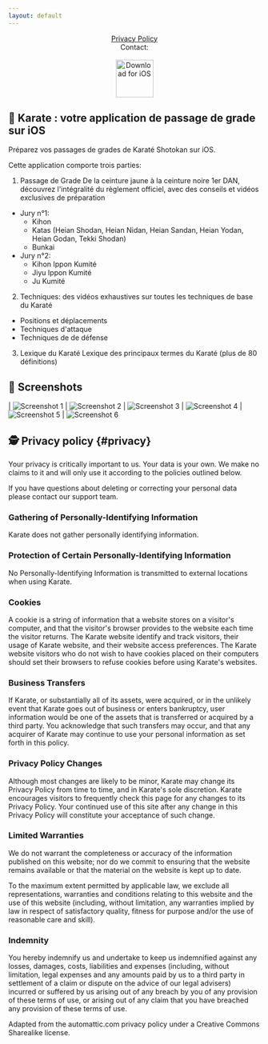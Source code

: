 ```yaml
---
layout: default
---
```

<center>
<a href="#privacy">Privacy Policy</a>
<br />
Contact: <karateapp [at] gmail.com>
<br />
<br />
</center>

<center>
 <a href="http://itunes.apple.com/app/982443770"><img height=75 src="/img/appstore.svg" alt="Download for iOS" /></a>
</center>

## 🥋 Karate : votre application de passage de grade sur iOS

Préparez vos passages de grades de Karaté Shotokan sur iOS.

Cette application comporte trois parties:

1. Passage de Grade
De la ceinture jaune à la ceinture noire 1er DAN, découvrez l'intégralité du règlement officiel, avec des conseils et vidéos exclusives de préparation
- Jury n°1: 
  - Kihon
  - Katas (Heian Shodan, Heian Nidan, Heian Sandan, Heian Yodan, Heian Godan, Tekki Shodan)
  - Bunkai
- Jury n°2:
  - Kihon Ippon Kumité
  - Jiyu Ippon Kumité
  - Ju Kumité

2. Techniques: des vidéos exhaustives sur toutes les techniques de base du Karaté
- Positions et déplacements
- Techniques d'attaque
- Techniques de de défense

3. Lexique du Karaté
Lexique des principaux termes du Karaté (plus de 80 définitions)


## 📱 Screenshots

| ![Screenshot 1](/img/screens/1.png) | ![Screenshot 2](/img/screens/2.png)
| ![Screenshot 3](/img/screens/3.png) | ![Screenshot 4](/img/screens/4.png)
| ![Screenshot 5](/img/screens/5.png) | ![Screenshot 6](/img/screens/6.png)

## 🕵️ Privacy policy {#privacy}

Your privacy is critically important to us. Your data is your own. We make no claims to it and will only use it according to the policies outlined below.

If you have questions about deleting or correcting your personal data please contact our support team.

### Gathering of Personally-Identifying Information
Karate does not gather personally identifying information.

### Protection of Certain Personally-Identifying Information
No Personally-Identifying Information is transmitted to external locations when using Karate.

### Cookies
A cookie is a string of information that a website stores on a visitor's computer, and that the visitor's browser provides to the website each time the visitor returns. The Karate website identify and track visitors, their usage of Karate website, and their website access preferences. The Karate website visitors who do not wish to have cookies placed on their computers should set their browsers to refuse cookies before using Karate's websites.

### Business Transfers
If Karate, or substantially all of its assets, were acquired, or in the unlikely event that Karate goes out of business or enters bankruptcy, user information would be one of the assets that is transferred or acquired by a third party. You acknowledge that such transfers may occur, and that any acquirer of Karate may continue to use your personal information as set forth in this policy.

### Privacy Policy Changes
Although most changes are likely to be minor, Karate may change its Privacy Policy from time to time, and in Karate's sole discretion. Karate encourages visitors to frequently check this page for any changes to its Privacy Policy. Your continued use of this site after any change in this Privacy Policy will constitute your acceptance of such change.

### Limited Warranties
We do not warrant the completeness or accuracy of the information published on this website; nor do we commit to ensuring that the website remains available or that the material on the website is kept up to date.

To the maximum extent permitted by applicable law, we exclude all representations, warranties and conditions relating to this website and the use of this website (including, without limitation, any warranties implied by law in respect of satisfactory quality, fitness for purpose and/or the use of reasonable care and skill).

### Indemnity
You hereby indemnify us and undertake to keep us indemnified against any losses, damages, costs, liabilities and expenses (including, without limitation, legal expenses and any amounts paid by us to a third party in settlement of a claim or dispute on the advice of our legal advisers) incurred or suffered by us arising out of any breach by you of any provision of these terms of use, or arising out of any claim that you have breached any provision of these terms of use.

Adapted from the automattic.com privacy policy under a Creative Commons Sharealike license.
